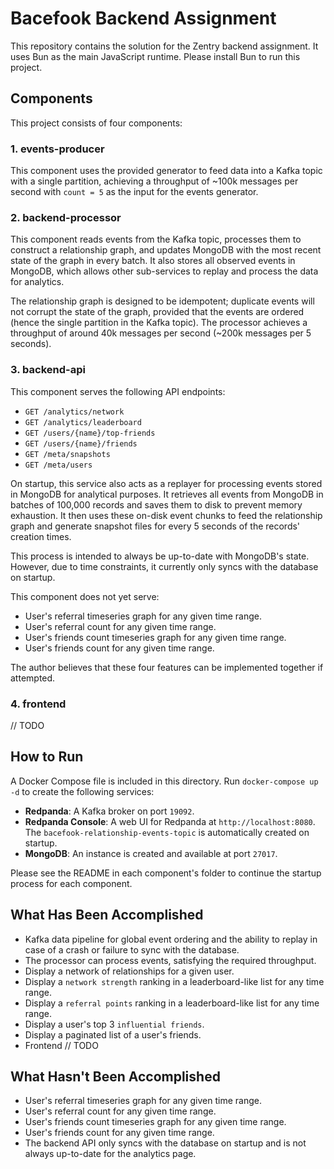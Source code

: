 # Bacefook Backend Assignment

This repository contains the solution for the Zentry backend assignment. It uses Bun as the main JavaScript runtime. Please install Bun to run this project.

## Components

This project consists of four components:

### 1. events-producer

This component uses the provided generator to feed data into a Kafka topic with a single partition, achieving a throughput of ~100k messages per second with `count = 5` as the input for the events generator.

### 2. backend-processor

This component reads events from the Kafka topic, processes them to construct a relationship graph, and updates MongoDB with the most recent state of the graph in every batch. It also stores all observed events in MongoDB, which allows other sub-services to replay and process the data for analytics.

The relationship graph is designed to be idempotent; duplicate events will not corrupt the state of the graph, provided that the events are ordered (hence the single partition in the Kafka topic). The processor achieves a throughput of around 40k messages per second (~200k messages per 5 seconds).

### 3. backend-api

This component serves the following API endpoints:

- `GET /analytics/network`
- `GET /analytics/leaderboard`
- `GET /users/{name}/top-friends`
- `GET /users/{name}/friends`
- `GET /meta/snapshots`
- `GET /meta/users`

On startup, this service also acts as a replayer for processing events stored in MongoDB for analytical purposes. It retrieves all events from MongoDB in batches of 100,000 records and saves them to disk to prevent memory exhaustion. It then uses these on-disk event chunks to feed the relationship graph and generate snapshot files for every 5 seconds of the records' creation times.

This process is intended to always be up-to-date with MongoDB's state. However, due to time constraints, it currently only syncs with the database on startup.

This component does not yet serve:

- User's referral timeseries graph for any given time range.
- User's referral count for any given time range.
- User's friends count timeseries graph for any given time range.
- User's friends count for any given time range.

The author believes that these four features can be implemented together if attempted.

### 4. frontend

// TODO

## How to Run

A Docker Compose file is included in this directory. Run `docker-compose up -d` to create the following services:

- **Redpanda**: A Kafka broker on port `19092`.
- **Redpanda Console**: A web UI for Redpanda at `http://localhost:8080`. The `bacefook-relationship-events-topic` is automatically created on startup.
- **MongoDB**: An instance is created and available at port `27017`.

Please see the README in each component's folder to continue the startup process for each component.

## What Has Been Accomplished

- Kafka data pipeline for global event ordering and the ability to replay in case of a crash or failure to sync with the database.
- The processor can process events, satisfying the required throughput.
- Display a network of relationships for a given user.
- Display a `network strength` ranking in a leaderboard-like list for any time range.
- Display a `referral points` ranking in a leaderboard-like list for any time range.
- Display a user's top 3 `influential friends`.
- Display a paginated list of a user's friends.
- Frontend // TODO

## What Hasn't Been Accomplished

- User's referral timeseries graph for any given time range.
- User's referral count for any given time range.
- User's friends count timeseries graph for any given time range.
- User's friends count for any given time range.
- The backend API only syncs with the database on startup and is not always up-to-date for the analytics page.
